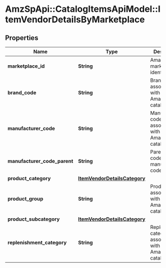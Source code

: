 # AmzSpApi::CatalogItemsApiModel::ItemVendorDetailsByMarketplace

## Properties
Name | Type | Description | Notes
------------ | ------------- | ------------- | -------------
**marketplace_id** | **String** | Amazon marketplace identifier. | 
**brand_code** | **String** | Brand code associated with an Amazon catalog item. | [optional] 
**manufacturer_code** | **String** | Manufacturer code associated with an Amazon catalog item. | [optional] 
**manufacturer_code_parent** | **String** | Parent vendor code of the manufacturer code. | [optional] 
**product_category** | [**ItemVendorDetailsCategory**](ItemVendorDetailsCategory.md) |  | [optional] 
**product_group** | **String** | Product group associated with an Amazon catalog item. | [optional] 
**product_subcategory** | [**ItemVendorDetailsCategory**](ItemVendorDetailsCategory.md) |  | [optional] 
**replenishment_category** | **String** | Replenishment category associated with an Amazon catalog item. | [optional] 

